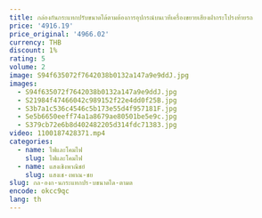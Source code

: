 ```yaml
---
title: กล่องกันกระแทกปรับขนาดได้ตามต้องการอุปกรณ์บนเวทีเครื่องขยายเสียงฝากระโปรงท้ายรถ
price: '4916.19'
price_original: '4966.02'
currency: THB
discount: 1%
rating: 5
volume: 2
image: S94f635072f7642038b0132a147a9e9ddJ.jpg
images:
  - S94f635072f7642038b0132a147a9e9ddJ.jpg
  - S21984f47466042c989152f22e4dd0f25B.jpg
  - S3b7a1c536c4546c5b173e55d4f957181F.jpg
  - Se5b6650eeff74a1a8679ae80501be5e9c.jpg
  - S379cb72e6b8d402482205d314fdc71383.jpg
video: 1100187428371.mp4
categories:
  - name: ไฟและโคมไฟ
    slug: ไฟและโคมไฟ
  - name: แสงเชิงพาณิชย์
    slug: แสงเช-งพาณ-ชย
slug: กล-องก-นกระแทกปร-บขนาดได-ตามต
encode: okcc9qc
lang: th
---
```

  